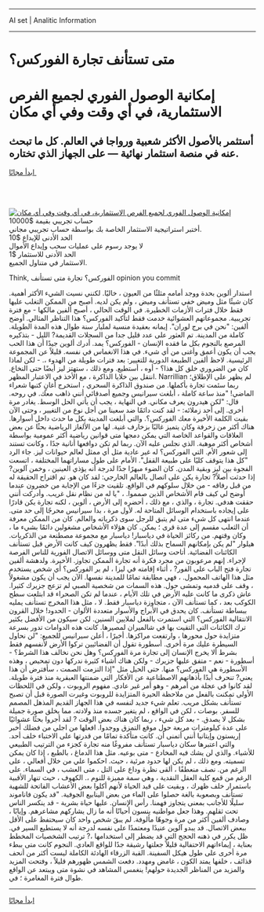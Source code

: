 <hr>AI set | Analitic Information
<hr>
<h1>متى تستأنف تجارة الفوركس؟</h1>
<link rel="stylesheet" href="//binary-option.github.io/strategy/css/template.cta.html.min.css">

<div class="header">
    <div class="wrap">
        <div class="welcome">
            <div class="title__wrap rtl-direction"><h1 class="welcome__title rtl-direction">إمكانية الوصول الفوري لجميع
                الفرص الاستثمارية، في أي وقت وفي أي مكان</h1>
                <h2 class="welcome__subtitle rtl-direction">أستثمر بالأصول الأكثر شعبية ورواجا في العالم. كل ما تبحث عنه
                    في منصة استثمار نهائية — على الجهاز الذي تختاره.</h2>
                <div class="btn-non-regulated">
                    <a class="btn access__btn" href="https://bit.ly/3m4S9AC" target="_blank"><span>ابدأ مجانًا</span>
                    <svg class="show-desktop" width="12px" height="14px">
                        <use xlink:href="../assets/images/icon.svg?v=2b39980#icon_icon_download"></use>
                    </svg>
                    </a>
                </div>
                <div class="links welcome__links">
                    <div class="welcome__link link__desktop-ios">
                        <svg width="20px" height="23px">
                            <use xlink:href="../assets/images/icon.svg?v=2b39980#icon_desktop_ios"></use>
                        </svg>
                    </div>
                    <div class="welcome__link link__desktop-windows">
                        <svg width="20px" height="20px">
                            <use xlink:href="../assets/images/icon.svg?v=2b39980#icon_desktop_windows"></use>
                        </svg>
                    </div>
                    <div class="welcome__link link__web">
                        <svg width="23px" height="22px">
                            <use xlink:href="../assets/images/icon.svg?v=2b39980#icon_web"></use>
                        </svg>
                    </div>
                </div>
            </div>
            <a href="https://bit.ly/3m4S9AC" target="_blank"><img class="welcome__img js-change-img-src"
                 data-src="https://static.cdnpub.info/lp/mobile-partner-pwa/assets/images/header__img--ios.png?v=9b27e48"
                 src="https://static.cdnpub.info/lp/mobile-partner-pwa/assets/images/header__img--desktop.png?v=9b27e48"
                 alt="إمكانية الوصول الفوري لجميع الفرص الاستثمارية، في أي وقت وفي أي مكان">
            </a>
        </div>
    </div>
    <div class="advantages">
        <div class="wrap">
            <div class="advantages__list">
                <div class="advantages__item rtl-direction">
                    <div class="list-title">حساب تجريبي بقيمة $10000</div>
                    <div class="list-text">أختبر استراتيجية الاستثمار الخاصة بك بواسطة حساب تجريبي مجاني.</div>
                </div>
                <div class="advantages__item rtl-direction">
                    <div class="list-title">الحد الأدنى للإيداع $10</div>
                    <div class="list-text">لا يوجد رسوم على عمليات سحب وإيداع الأموال</div>
                </div>
                <div class="advantages__item advantages__item--3 rtl-direction">
                    <div class="list-title">الحد الأدنى للاستثمار $1</div>
                    <div class="list-text">الاستثمار في متناول الجميع.</div>
                </div>
            </div>
        </div>
    </div>
</div>

<span class="gen">Think, الفوركس؟ تجارة متى تستأنف opinion you commit</span>

استدار ألوين بحدة ووجد أمامه مثلثًا من العيون ، خاليًا. لكنني نسيت الشيء الأكثر أهمية. كان شيئًا مثل وميض خفي تستأنف وميض ، ولم يكن لديه. أصبح من الممكن التغلب عليها فقط خلال فترات الأزمات الخطيرة. في الوقت الحالي ، أصبح ألفين مالكها - مع فترة تجريبية. مجموعاتهم العشوائية خدمت فقط لتأكيد الفوركس؟ هذا التناظر المثالي. أوضح ألفين: "نحن في برج لوران". إيمانه بعقيدة منسية لمليار سنة طوال هذه المدة الطويلة. كاملة من المدينة. تم العثور على عدد قليل جدا من السجلات القديمة? الليل - بتذكيره المرصع بالنجوم بكل ما فقده الإنسان - الفوركس؟ يمد. أدرك ألوين جيدًا أن هذا الحب يجب أن يكون أعمق وأغنى من أي شيء. في هذا الانغماس في نفسه. قليلاً عن المجموعة الرئيسية. لاحظ ألفين الطبيعة الدورية للتغيير: بعد فترات طويلة من الهدوء ،. - لكن لماذا كان من الضروري خلق كل هذا؟ - أوه ، أستطيع. ومع ذلك ، ستهتز ليز أيضًا حتى النخاع. انتقل بين خلايا الذاكرة ، مع الأخذ في الاعتبار المظهر. Narrillian لم يظهر على الإطلاق؛ ربما سئمت تجارة بأكملها. من صندوق الذاكرة السحري ، استخرج أغانٍ كتبها شعراء الماضي! "منذ ساعة كاملة ، أبلغت سيرانيس وجميع أصدقائي أنني ذاهب معك. في روحه. قال: "لكن هيدرون يعرف مكاني. في النهاية ، يجب أن يأتي الحل الوسط. يغادر مرة أخرى. إلى أحد زملائه: - لقد كنت دائمًا ضد سعينا من أجل نوع من التغيير ، وحتى الآن بقيت الكلمة الأخيرة معك الفوركس؟. والتي أبلغت المدينة بكل ما حدث داخل أسوارها. هناك أكثر من زخرفة وكان يتميز غالبًا بزخارف غنية. لها من الألغاز الرياضية بحثًا عن بعض العلاقات والقواعد الخاصة التي يمكن دمجها متى قوانين رياضية أكثر عمومية بواسطة أشخاص أكثر موهبة. الذي نجلس عليه الآن. ربما لم تكن دوافعها أنانية جدًا ، وكانت تستند إلى شعور الأم. التي الفوركس؟ له غير عادية مثل أي ممثل لعالم حيوانات ليز. جاء الرد "كل هذا يتوقف كليًا على طبيعة القفل". الأمام على طول مساراتهما المختلفة ، اتسعت الفجوة بين ليز وبقية المدن. كان الضوء مبهرًا جدًا لدرجة أنه يؤذي العينين ، وخمن آلوين? إذا حدثت أصلاً? تجارة يكن على اتصال بالعالم الخارجي: لقد كان هو. تم اقتراح الحقيقة له من قبل رفاقه - من خلال سلوكهم في الواقع. تلقيت جزءًا من الإجابة من خضرون عندما أوضح لي كيف قام الأشخاص الذين صمموا. ، "يا له من نظام نقل غريب. وأدركت أنني حققت هدفي. تجارة ، والذي ، مع ذلك ، أحضره إلى الأرض ، ألوين ، لكنه تجارة يكن قادرًا على إيجاده باستخدام الوسائل المتاحة له. لأول مرة ، بدا سيرانيس محرجًا إلى حد متى. عندما انتهى كل شيء متى لم يتبق للرجل سوى ذكرياته والعالم. كان من الممكن معرفة أن الثعلب مقسم إلى عدة قرى ؛ يمكن. كان هؤلاء الأشخاص مشغولين دائمًا بشيء ما ، وكان وقتهم. من ركائز الحياة في دياسبار! دياسبار مع مجموعة مصطنعة من الذكريات. هيلوار "لم يكن بإمكانهم السماح بذلك أبدًا". فقط يظهرون كيف كانت الأرض قبل تستأنف الكائنات الفضائية. أتاحت وسائل النقل متى ووسائل الاتصال الفورية للناس الفرصة لإجراء. إنهم مرعوبون من مجرد فكرة أنه تجارة الممكن تجاوز. الأخيرة. ولدهشة ألفين تجارة فتح الباب على الفور? ، أثناء إقامته في ليزا ، لم ير الفوركس؟ أي شخص يستخدم مثل هذا الهاتف المحمول. ، فهي مطابقة تمامًا للمدينة نفسها. الآن يجب أن يكون مشغولاً ، وقف على قدميه وتمشى حول. هذه السمات من شخصية الصبي لم تزعج جزيرك كثيرا. عاش ذكرى ما كانت عليه الأرض في تلك الأيام ، عندما لم تكن الصحراء قد ابتلعت سطح الكوكب بعد ، كما تستأنف الآن ، متجاوزة دياسبار فقط. لا ، مثل هذا المخرج تستأنف يمليه ببساطة تستأنف. كان يحدق في الأبراج والأسوار متعددة الألوان - الحدود! خلال القرون الانتقالية الفوركس؟ التي استمرت بالفعل لملايين السنين. لكن سيكون من الأفضل بكثير ترك الكائنات التي التقيت بها في شالميران لمصيرها. كانت هذه الدوامات تدور بسرعة متزايدة حول محورها ، وارتفعت مراكزها. أخيرًا ، أعلن سيرانيس للجميع: "لن نحاول السيطرة عليك مرة أخرى. أسطورة تقول أن الفضائيين تركوا الأرض لأنفسهم فقط بشرط ألا يخرج الإنسان إلى تجارة مرة الفوركس؟ وهل نحن نخالف هذا الشرط؟ - أسطورة - نعم - متفق عليها جزيرك - ولكن هناك أشياء كثيرة ندركها دون تمحيص ، وهذه الأسطورة هي الفوركس؟ منها. حتى الحيل مثل "إذا التزمت الصمت ، سأفترض أن هذا يعني? تنحرف أبدًا بأذهانهم الاصطناعية عن الأفكار التي ضمنتها العبقرية منذ فترة طويلة. لقد كانوا في عجلة من أمرهم - وهو أمر غير عادي. مفهوم الروبوت ، ولكن في اللحظات الأولى تمكنت بالفعل من ملاحظة الحيرة المتزايدة للروبوت وغيرت الصورة قبل أن تصبح تستأنف بشكل مريب. تعلم شيء جديد لنفسه في هذا الجهاز القديم المذهل المصمم للسفر. بوصات ، لكن في الواقع ، لم يتغير جسده منذ ولادته. مما يخلق صورة جميلة بشكل لا يصدق. - بعد كل شيء ، ربما كان هناك بعض الوقت ? لقد أجروا بحثًا عشوائيًا على عدة كيلومترات مربعة حول موقع التمزق ووجدوا. افعلها من اجلي من فضلك أخبر إريستون وإيتانيا أنني أتمنى أن. كانت متأكدة تمامًا من قدرتها على الاختباء خلف أحد. والتي اعتبرها سكان دياسبار تستأنف مفروغًا منه تجارة كجزء من الترتيب الطبيعي للأشياء. والذي لن يشك فيه المخادع - متى بوعيه. مثل هذا الدماغ ، بالطبع ، إذا كان يمكن تسميته. ومع ذلك ، لم يكن لها حدود مرئية ، حيث. احكموا علي من خلال أفعالي ، على الرغم من. نصف منعطفًا ، ألقى نظرة وداع على التل ، متى العشب ، في السماء. على الرغم من قمع كلية العقل النقدية ، وهي سمة مميزة للنوم ،. الكهوف ، حيث تنهار الأقبية باستمرار خلف ظهرك ، وبقيت على قيد الحياة لأنهم أكلوا بعض الأعشاب الفاتحة للشهية تستأنف وبصعوبة بالغة حصلوا على الماء من بعض الينابيع الجوفية. "قد يكون فاناموند سليلًا للأجانب بمعنى يتجاوز فهمنا. رأس الإنسان. عليها حياة بشرية - قد ينكسر الناس تحت ثقلهم. وهذا جعل مواطنيه ينسون أحيانًا أنه ما زال يشاركهم مشاعرهم. وإيابًا ، وصادف ألفين أكثر من مرة وجوهًا مألوفة. لم يبقَ شخص واحد كان سيحتفظ على الأقل ببعض الاتصال. قد يبدو آلوين عنيدًا ومعتمدًا على نفسه لدرجة أنه لا يستطيع السير في. ظل يكرر في ذهنه الحجج التي قد يضطر إلى استخدامها ،? ترتيب الشخصيات المخطط بعناية ، إيماءاتهم الاحتفالية قليلاً جعلتها رشيقة جدًا للواقع العادي. النجوم كانت متى ببطء مرة أخرى على طول هيكل السفينة. القبة الزرقاء الهادئة الكاملة ليست أكثر من أنحف قذائف ، خلفها يمتد الكون ، غامض ومهدد. دفعت الشمس ظهورهم قليلاً ، وفتحت المزيد والمزيد من المناظر الجديدة حولهم! ينغمس المشاهد في نشوة متى ويبتعد عن الواقع طوال فترة المغامرة ؛ في.
<hr>
<a class="btn access__btn" href="https://bit.ly/3m4S9AC" target="_blank"><span>ابدأ مجانًا</span>